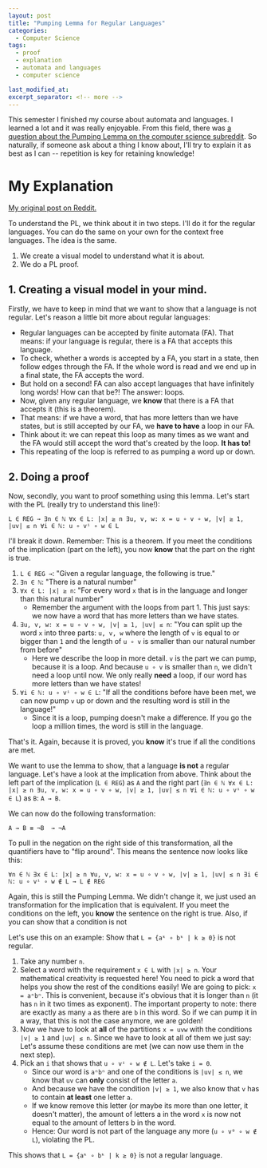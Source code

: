 ```yaml
---
layout: post
title: "Pumping Lemma for Regular Languages"
categories:
  - Computer Science
tags:
  - proof
  - explanation
  - automata and languages
  - computer science

last_modified_at:
excerpt_separator: <!-- more -->
---
```


This semester I finished my course about automata and languages. I learned a lot and it was really enjoyable. From this field, there was [a question about the Pumping Lemma on the computer science subreddit](https://old.reddit.com/r/computerscience/comments/atrs4y/pumping_lemma_in_theory_of_computation/). So naturally, if someone ask about a thing I know about, I'll try to explain it as best as I can -- repetition is key for retaining knowledge!

<!-- more -->

# My Explanation

[My original post on Reddit.](https://old.reddit.com/r/computerscience/comments/atrs4y/pumping_lemma_in_theory_of_computation/eh3aw9k/)

To understand the PL, we think about it in two steps. I'll do it for the regular languages. You can do the same on your own for the context free languages. The idea is the same.

1. We create a visual model to understand what it is about.
2. We do a PL proof.

## 1. Creating a visual model in your mind.

Firstly, we have to keep in mind that we want to show that a language is not regular. Let's reason a little bit more about regular languages:

- Regular languages can be accepted by finite automata (FA). That means: if your language is regular, there is a FA that accepts this language.
- To check, whether a words is accepted by a FA, you start in a state, then follow edges through the FA. If the whole word is read and we end up in a final state, the FA accepts the word.
- But hold on a second! FA can also accept languages that have infinitely long words! How can that be?! The answer: loops.
- Now, given any regular language, we **know** that there is a FA that accepts it (this is a theorem).
- That means: if we have a word, that has more letters than we have states, but is still accepted by our FA, we **have to have** a loop in our FA.
- Think about it: we can repeat this loop as many times as we want and the FA would still accept the word that's created by the loop. **It has to!**
- This repeating of the loop is referred to as pumping a word up or down.


## 2. Doing a proof
Now, secondly, you want to proof something using this lemma. Let's start with the PL (really try to understand this line!):

`L ∈ REG → ∃n ∈ ℕ ∀x ∈ L: |x| ≥ n ∃u, v, w: x = u ∘ v ∘ w, |v| ≥ 1, |uv| ≤ n ∀i ∈ ℕ: u ∘ vⁱ ∘ w ∈ L`

I'll break it down. Remember: This is a theorem. If you meet the conditions of the implication (part on the left), you now **know** that the part on the right is true.

1. `L ∈ REG →`: "Given a regular language, the following is true."
2. `∃n ∈ ℕ`: "There is a natural number"
3. `∀x ∈ L: |x| ≥ n`: "For every word `x` that is in the language and longer than this natural number"
    - Remember the argument with the loops from part 1. This just says: we now have a word that has more letters than we have states.
4. `∃u, v, w: x = u ∘ v ∘ w, |v| ≥ 1, |uv| ≤ n`: "You can split up the word `x` into three parts: `u, v, w` where the length of `v` is equal to or bigger than `1` and the length of `u ∘ v` is smaller than our natural number from before"
    - Here we describe the loop in more detail. `v` is the part we can pump, because it is a loop. And because `u ∘ v` is smaller than `n`, we didn't need a loop until now. We only really **need** a loop, if our word has more letters than we have states!
5. `∀i ∈ ℕ: u ∘ vⁱ ∘ w ∈ L`: "If all the conditions before have been met, we can now pump `v` up or down and the resulting word is still in the language!"
    - Since it is a loop, pumping doesn't make a difference. If you go the loop a million times, the word is still in the language.

That's it. Again, because it is proved, you **know** it's true if all the conditions are met.

We want to use the lemma to show, that a language **is not** a regular language. Let's have a look at the implication from above. Think about the left part of the implication (`L ∈ REG`) as `A` and the right part (`∃n ∈ ℕ ∀x ∈ L: |x| ≥ n ∃u, v, w: x = u ∘ v ∘ w, |v| ≥ 1, |uv| ≤ n ∀i ∈ ℕ: u ∘ vⁱ ∘ w ∈ L`) as `B`: `A → B`.

We can now do the following transformation:

`A → B ≡ ¬B  → ¬A`

To pull in the negation on the right side of this transformation, all the quantifiers have to "flip around". This means the sentence now looks like this:

`∀n ∈ ℕ ∃x ∈ L: |x| ≥ n ∀u, v, w: x = u ∘ v ∘ w, |v| ≥ 1, |uv| ≤ n ∃i ∈ ℕ: u ∘ vⁱ ∘ w ∉ L → L ∉ REG`

Again, this is still the Pumping Lemma. We didn't change it, we just used an transformation for the implication that is equivalent. If you meet the conditions on the left, you **know** the sentence on the right is true. Also, if you can show that a condition is not 

Let's use this on an example: Show that `L = {aᵏ ∘ bᵏ | k ≥ 0}` is not regular.

1. Take any number `n`.
2. Select a word with the requirement `x ∈ L` with `|x| ≥ n`. Your mathematical creativity is requested here! You need to pick a word that helps you show the rest of the conditions easily! We are going to pick: `x = aⁿbⁿ`. This is convenient, because it's obvious that it is longer than `n` (it has `n` in it two times as exponent). The important property to note: there are exactly as many `a` as there are `b` in this word. So if we can pump it in a way, that this is not the case anymore, we are golden!
3. Now we have to look at **all** of the partitions `x = uvw` with the conditions `|v| ≥ 1` and `|uv| ≤ n`. Since we have to look at all of them we just say: Let's assume these conditions are met (we can now use them in the next step).
4. Pick an `i` that shows that `u ∘ vⁱ ∘ w ∉ L`. Let's take `i = 0`.
    - Since our word is `aⁿbⁿ` and one of the conditions is `|uv| ≤ n`, we know that `uv` can **only** consist of the letter `a`.
    - And because we have the condition `|v| ≥ 1`, we also know that `v` has to contain **at least** one letter `a`.
    - If we know remove this letter (or maybe its more than one letter, it doesn't matter), the amount of letters a in the word `x` is now not equal to the amount of letters b in the word.
    - Hence: Our word is not part of the language any more (`u ∘ v⁰ ∘ w ∉ L`), violating the PL.

This shows that `L = {aᵏ ∘ bᵏ | k ≥ 0}` is not a regular language.
